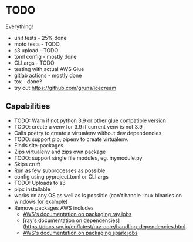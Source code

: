 # TODO

Everything!

- unit tests - 25% done
- moto tests - TODO
- s3 upload - TODO
- toml config - mostly done
- CLI args - TODO
- testing with actual AWS Glue
- gitlab actions - mostly done
- tox - done?
- try out https://github.com/gruns/icecream

## Capabilities

- TODO: Warn if not python 3.9 or other glue compatible version
- TODO: create a venv for 3.9 if current venv is not 3.9
- Calls poetry to create a virtualenv without dev dependencies
- TODO: support pip, pipenv to create virtualenv.
- Finds site-packages
- Zips virtualenv and zips own package
- TODO: support single file modules, eg. mymodule.py
- Skips cruft
- Run as few subprocesses as possible
- config using pyproject.toml or CLI args
- TODO: Uploads to s3
- pipx installable
- works on any OS as well as is possible (can't handle linux binaries on windows for example)
- Remove packages AWS includes
    - [AWS's documentation on packaging ray jobs](https://docs.aws.amazon.com/glue/latest/dg/edit-script-ray-env-dependencies.html)
    - [ray's documentation on dependencies](https://docs.ray.io/en/latest/ray-core/handling-dependencies.html.
    - [AWS's documentation on packaging spark jobs](https://docs.aws.amazon.com/glue/latest/dg/aws-glue-programming-python-libraries.html)
